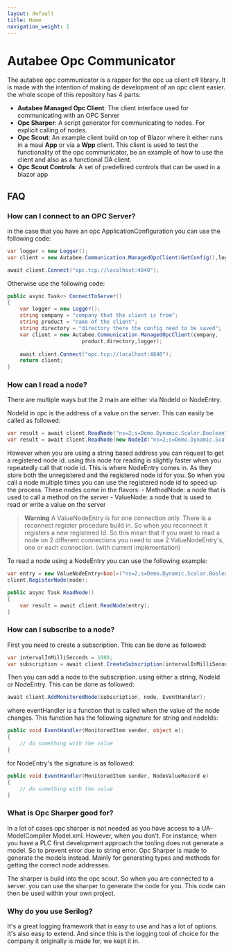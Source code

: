 ```yaml
---
layout: default
title: Home
navigation_weight: 1
---
```


# Autabee Opc Communicator
The autabee opc communicator is a rapper for the opc ua client c# library. It is made with the intention of making de development of an opc client easier. the whole scope of this repository has 4 parts:
- <b>Autabee Managed Opc Client</b>: The client interface used for communicating with an OPC Server
- <b>Opc Sharper</b>: A script generator for communicating to nodes. For explicit calling of nodes.
- <b>Opc Scout</b>: An example client build on top of Blazor where it either runs in a maui <b>App</b> or via a <b>Wpp</b> client. This client is used to test the functionality of the opc communicator, be an example of how to use the client and also as a functional DA client.
- <b>Opc Scout Controls</b>: A set of predefined controls that can be used in a blazor app

## FAQ
### How can I connect to an OPC Server?
in the case that you have an opc ApplicationConfiguration you can use the following code:
```csharp
var logger = new Logger();
var client = new Autabee.Communication.ManagedOpcClient(GetConfig(),logger);

await client.Connect("opc.tcp://localhost:4840");
```

Otherwise use the following code:
```csharp
public async Task<> ConnectToServer()
{
    var logger = new Logger();
    string company = "company that the client is from";
    string product = "name of the client";
    string directory = "directory there the config need to be saved";
    var client = new Autabee.Communication.ManagedOpcClient(company,
                        product,directory,logger);
    
    await client.Connect("opc.tcp://localhost:4840");
    return client;
}
```

### How can I read a node?
There are multiple ways but the 2 main are either via NodeId or NodeEntry.

NodeId in opc is the address of a value on the server. This can easily be called as followed:
```csharp
var result = await client.ReadNode("ns=2;s=Demo.Dynamic.Scalar.Boolean");
var result = await client.ReadNode(new NodeId("ns=2;s=Demo.Dynamic.Scalar.Boolean"));
```

However when you are using a string based address you can request to get a registered node id. using this node for reading is slightly faster when you repeatedly call that node id. This is where NodeEntry comes in. As they store both the unregistered and the registered node id for you. So when you call a node multiple times you can use the registered node id to speed up the process.
These nodes come in the flavors:
    - MethodNode: a node that is used to call a method on the server
    - ValueNode: a node that is used to read or write a value on the server
> **Warning**
> A ValueNodeEntry is for one connection only. There is a reconnect register procedure build in. So when you reconnect it registers a new registered Id. So this mean that if you want to read a node on 2 different connections you need to use 2 ValueNodeEntry's, one or each connection. (with current implementation)

To read a node using a NodeEntry you can use the following example:
```csharp
var entry = new ValueNodeEntry<bool>("ns=2;s=Demo.Dynamic.Scalar.Boolean");
client.RegisterNode(node);

public async Task ReadNode()
{
    var result = await client.ReadNode(entry);
}
```

### How can I subscribe to a node?
First you need to create a subscription. This can be done as followed:
```csharp
var intervalInMilliSeconds = 1000;
var subscription = await client.CreateSubscription(intervalInMilliSeconds);
```

Then you can add a node to the subscription. using either a string, NodeId or NodeEntry. This can be done as followed:
```csharp
await client.AddMonitoredNode(subscription, node, EventHandler);
```
where eventHandler is a function that is called when the value of the node changes. This function has the following signature for string and nodeIds:
```csharp
public void EventHandler(MonitoredItem sender, object e);
{
    // do something with the value
}
```
for NodeEntry's the signature is as followed:
```csharp
public void EventHandler(MonitoredItem sender, NodeValueRecord e)
{
    // do something with the value
}
```
### What is Opc Sharper good for?
In a lot of cases opc sharper is not needed as you have access to a UA-ModelCompiler Model.xml. However, when you don't. For instance, when you have a PLC first development approach the tooling does not generate a model. So to prevent error due to string error. Opc Sharper is made to generate the models instead. Mainly for generating types and methods for getting the correct node addresses.

The sharper is build into the opc scout. So when you are connected to a server. you can use the sharper to generate the code for you. This code can then be used within your own project.


### Why do you use Serilog?
It's a great logging framework that is easy to use and has a lot of options. It's also easy to extend. And since this is the logging tool of choice for the company it originally is made for, we kept it in.